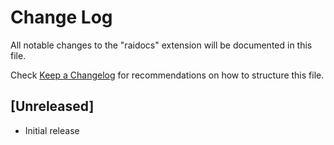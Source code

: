 # Change Log

All notable changes to the "raidocs" extension will be documented in this file.

Check [Keep a Changelog](http://keepachangelog.com/) for recommendations on how to structure this file.

## [Unreleased]

- Initial release